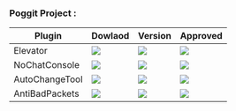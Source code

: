 ### Poggit Project : 

| Plugin | Dowlaod | Version | Approved |
| ------ | ------ | ------ | ------ |
| Elevator | [![](https://poggit.pmmp.io/shield.dl.total/CustomElevator)](https://poggit.pmmp.io/p/CustomElevator) |  [![](https://poggit.pmmp.io/shield.api/CustomElevator)](https://poggit.pmmp.io/p/CustomElevator) | [![](https://poggit.pmmp.io/shield.state/CustomElevator)](https://poggit.pmmp.io/p/CustomElevator) |
| NoChatConsole | [![](https://poggit.pmmp.io/shield.dl.total/noChatConsole)](https://poggit.pmmp.io/p/noChatConsole) |[![](https://poggit.pmmp.io/shield.api/noChatConsole)](https://poggit.pmmp.io/p/noChatConsole) |[![](https://poggit.pmmp.io/shield.state/CustomElevator)](https://poggit.pmmp.io/p/CustomElevator) | 
| AutoChangeTool | [![](https://poggit.pmmp.io/shield.dl.total/AutoChangeTool)](https://poggit.pmmp.io/p/AutoChangeTool)  | [![](https://poggit.pmmp.io/shield.api/AutoChangeTool)](https://poggit.pmmp.io/p/AutoChangeTool) | [![](https://poggit.pmmp.io/shield.state/AutoChangeTool)](https://poggit.pmmp.io/p/AutoChangeTool) | 
| AntiBadPackets |[![](https://poggit.pmmp.io/shield.dl.total/AntiBadPackets)](https://poggit.pmmp.io/p/AntiBadPackets)  | [![](https://poggit.pmmp.io/shield.api/AntiBadPackets)](https://poggit.pmmp.io/p/AntiBadPackets) | [![](https://poggit.pmmp.io/shield.state/AntiBadPackets)](https://poggit.pmmp.io/p/AntiBadPackets) | 




